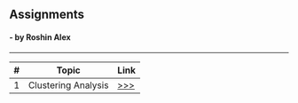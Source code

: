 ## Assignments
####  - by Roshin Alex
***

| \# | Topic               | Link                                                                 |
|----|---------------------|----------------------------------------------------------------------|
| 1  | Clustering Analysis | [>>>](https://roshinalex.github.io/Assignments/ClusteringAnalysis)   |
